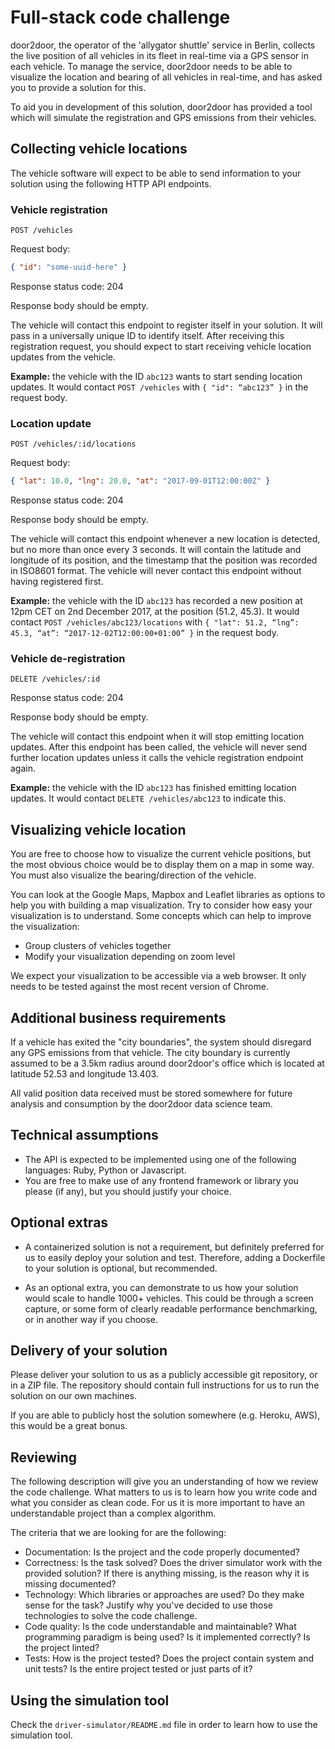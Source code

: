 # Full-stack code challenge

door2door, the operator of the 'allygator shuttle' service in Berlin, collects the live position of all vehicles in its fleet in real-time via a GPS sensor in each vehicle. To manage the service, door2door needs to be able to visualize the location and bearing of all vehicles in real-time, and has asked you to provide a solution for this.

To aid you in development of this solution, door2door has provided a tool which will simulate the registration and GPS emissions from their vehicles.

## Collecting vehicle locations

The vehicle software will expect to be able to send information to your solution using the following HTTP API endpoints.

### Vehicle registration

`POST /vehicles`

Request body:

```json
{ "id": "some-uuid-here" }
```

Response status code: 204

Response body should be empty.

The vehicle will contact this endpoint to register itself in your solution. It will pass in a universally unique ID to identify itself. After receiving this registration request, you should expect to start receiving vehicle location updates from the vehicle.

**Example:** the vehicle with the ID `abc123` wants to start sending location updates. It would contact `POST /vehicles` with ``{ "id": “abc123” }`` in the request body.

### Location update

`POST /vehicles/:id/locations`

Request body:

```json
{ "lat": 10.0, "lng": 20.0, "at": "2017-09-01T12:00:00Z" }
```

Response status code: 204

Response body should be empty.

The vehicle will contact this endpoint whenever a new location is detected, but no more than once every 3 seconds. It will contain the latitude and longitude of its position, and the timestamp that the position was recorded in ISO8601 format. The vehicle will never contact this endpoint without having registered first.

**Example:** the vehicle with the ID `abc123` has recorded a new position at 12pm CET on 2nd December 2017, at the position (51.2, 45.3). It would contact `POST /vehicles/abc123/locations` with ``{ "lat": 51.2, “lng”: 45.3, “at”: “2017-12-02T12:00:00+01:00” }`` in the request body.

### Vehicle de-registration

`DELETE /vehicles/:id`

Response status code: 204

Response body should be empty.

The vehicle will contact this endpoint when it will stop emitting location updates. After this endpoint has been called, the vehicle will never send further location updates unless it calls the vehicle registration endpoint again.

**Example:** the vehicle with the ID `abc123` has finished emitting location updates. It would contact `DELETE /vehicles/abc123` to indicate this.

## Visualizing vehicle location

You are free to choose how to visualize the current vehicle positions, but the most obvious choice would be to display them on a map in some way. You must also visualize the bearing/direction of the vehicle.

You can look at the Google Maps, Mapbox and Leaflet libraries as options to help you with building a map visualization. Try to consider how easy your visualization is to understand. Some concepts which can help to improve the visualization:

* Group clusters of vehicles together
* Modify your visualization depending on zoom level

We expect your visualization to be accessible via a web browser. It only needs to be tested against the most recent version of Chrome.

## Additional business requirements

If a vehicle has exited the "city boundaries", the system should disregard any GPS emissions from that vehicle. The city boundary is currently assumed to be a 3.5km radius around door2door's office which is located at latitude 52.53 and longitude 13.403.

All valid position data received must be stored somewhere for future analysis and consumption by the door2door data science team.

## Technical assumptions

* The API is expected to be implemented using one of the following languages: Ruby, Python or Javascript.
* You are free to make use of any frontend framework or library you please (if any), but you should justify your choice.

## Optional extras

* A containerized solution is not a requirement, but definitely preferred for us to easily deploy your solution and test. Therefore, adding a Dockerfile to your solution is optional, but recommended.

* As an optional extra, you can demonstrate to us how your solution would scale to handle 1000+ vehicles. This could be through a screen capture, or some form of clearly readable performance benchmarking, or in another way if you choose.

## Delivery of your solution

Please deliver your solution to us as a publicly accessible git repository, or in a ZIP file. The repository should contain full instructions for us to run the solution on our own machines.

If you are able to publicly host the solution somewhere (e.g. Heroku, AWS), this would be a great bonus.

## Reviewing

The following description will give you an understanding of how we review the code challenge. What matters to us is to learn how you write code and what you consider as clean code. For us it is more important to have an understandable project than a complex algorithm.

The criteria that we are looking for are the following:

- Documentation: Is the project and the code properly documented?
- Correctness: Is the task solved? Does the driver simulator work with the provided solution? If there is anything missing, is the reason why it is missing documented?
- Technology: Which libraries or approaches are used? Do they make sense for the task? Justify why you've decided to use those technologies to solve the code challenge.
- Code quality: Is the code understandable and maintainable? What programming paradigm is being used? Is it implemented correctly? Is the project linted?
- Tests: How is the project tested? Does the project contain system and unit tests? Is the entire project tested or just parts of it?

## Using the simulation tool

Check the `driver-simulator/README.md` file in order to learn how to use the simulation tool.
